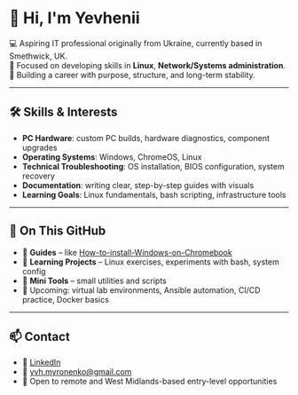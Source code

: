 # 👋 Hi, I'm Yevhenii

💻 Aspiring IT professional originally from Ukraine, currently based in Smethwick, UK.  
🎯 Focused on developing skills in **Linux**, **Network/Systems administration**.  
🌱 Building a career with purpose, structure, and long-term stability.

---

## 🛠️ Skills & Interests

- **PC Hardware**: custom PC builds, hardware diagnostics, component upgrades  
- **Operating Systems**: Windows, ChromeOS, Linux  
- **Technical Troubleshooting**: OS installation, BIOS configuration, system recovery  
- **Documentation**: writing clear, step-by-step guides with visuals  
- **Learning Goals**: Linux fundamentals, bash scripting, infrastructure tools

---

## 📌 On This GitHub

- 📘 **Guides** – like [How-to-install-Windows-on-Chromebook](https://github.com/yvhxvn/How-to-install-Windows-on-Chromebook)
- 🧪 **Learning Projects** – Linux exercises, experiments with bash, system config  
- 🧩 **Mini Tools** – small utilities and scripts  
- 🧱 Upcoming: virtual lab environments, Ansible automation, CI/CD practice, Docker basics

---

## 📫 Contact

- 💼 [LinkedIn](https://www.linkedin.com/in/yevhenii-myronenko-5a3919306)  
- 📧 yvh.myronenko@gmail.com  
- 📍 Open to remote and West Midlands-based entry-level opportunities


